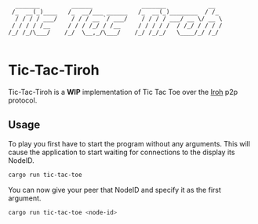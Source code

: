 ```
  _______         ______              _______            __  
 /_  __(_)____   /_  __/___ ______   /_  __(_)________  / /_ 
  / / / / ___/    / / / __ `/ ___/    / / / / ___/ __ \/ __ \
 / / / / /__     / / / /_/ / /__     / / / / /  / /_/ / / / /
/_/ /_/\___/    /_/  \__,_/\___/    /_/ /_/_/   \____/_/ /_/ 
                                                             
```
# Tic-Tac-Tiroh
Tic-Tac-Tiroh is a **WIP** implementation of Tic Tac Toe over the [Iroh](https://iroh.computer) p2p protocol.

## Usage 
To play you first have to start the program without any arguments. This will cause the application to start waiting for connections to the display its NodeID.
```bash
cargo run tic-tac-toe
```

You can now give your peer that NodeID and specify it as the first argument.
```bash
cargo run tic-tac-toe <node-id>
```
